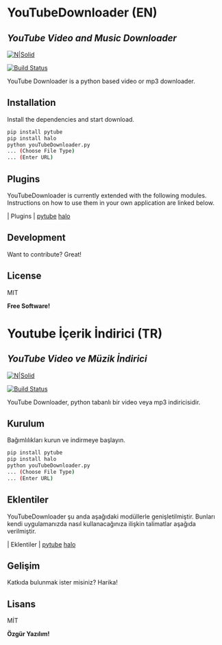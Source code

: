 # YouTubeDownloader (EN)
## _YouTube Video and Music Downloader_

[![N|Solid](https://camo.githubusercontent.com/c96ba33a0453c8a2b81f1082f5821a9366fa7fdbe94acfd18ac64314a0a4392d/68747470733a2f2f6173736574732e6e69636b666963616e6f2e636f6d2f67682d7079747562652e6d696e2e737667)](https://pytube.io)

[![Build Status](https://travis-ci.org/joemccann/dillinger.svg?branch=master)](https://travis-ci.org/joemccann/dillinger)

YouTube Downloader is a python based video or mp3 downloader.

## Installation

Install the dependencies and start download.

```sh
pip install pytube
pip install halo
python youTubeDownloader.py
... (Choose File Type)
... (Enter URL)
```
## Plugins

YouTubeDownloader is currently extended with the following modules.
Instructions on how to use them in your own application are linked below.

| Plugins |
[pytube](https://github.com/pytube/pytube)
[halo](https://github.com/manrajgrover/halo)

## Development

Want to contribute? Great!

## License

MIT

**Free Software!**

# Youtube İçerik İndirici (TR)
## _YouTube Video ve Müzik İndirici_

[![N|Solid](https://camo.githubusercontent.com/c96ba33a0453c8a2b81f1082f5821a9366fa7fdbe94acfd18ac64314a0a4392d/68747470733a2f2f6173736574732e6e69636b666963616e6f2e636f6d2f67682d7079747562652e6d696e2e737667)](https://pytube.io)

[![Build Status](https://travis-ci.org/joemccann/dillinger.svg?branch=master)](https://travis-ci.org/joemccann/dillinger)

YouTube Downloader, python tabanlı bir video veya mp3 indiricisidir.

## Kurulum

Bağımlılıkları kurun ve indirmeye başlayın.

```sh
pip install pytube
pip install halo
python youTubeDownloader.py
... (Choose File Type)
... (Enter URL)
```

## Eklentiler

YouTubeDownloader şu anda aşağıdaki modüllerle genişletilmiştir.
Bunları kendi uygulamanızda nasıl kullanacağınıza ilişkin talimatlar aşağıda verilmiştir.

| Eklentiler |
[pytube](https://github.com/pytube/pytube)
[halo](https://github.com/manrajgrover/halo) 

## Gelişim

Katkıda bulunmak ister misiniz? Harika!

## Lisans

MİT

**Özgür Yazılım!**